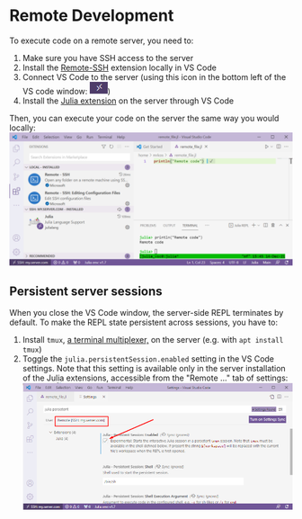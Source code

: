 # Remote Development

To execute code on a remote server, you need to:

1. Make sure you have SSH access to the server
2. Install the [Remote-SSH](https://marketplace.visualstudio.com/items?itemName=ms-vscode-remote.remote-ssh) extension locally in VS Code
3. Connect VS Code to the server (using this icon in the bottom left of the VS code window: ![Icon looking like vertically misaligned "><"](../images/remote/remote_icon.png))
4. Install the [Julia extension](https://marketplace.visualstudio.com/items?itemName=julialang.language-julia) on the server through VS Code

Then, you can execute your code on the server the same way you would locally:
![Example of the settings](../images/remote/remote_extensions.png)

## Persistent server sessions

When you close the VS Code window, the server-side REPL terminates by default. To make the REPL state persistent across sessions, you have to:

1. Install `tmux`, [a terminal multiplexer,](https://www.ocf.berkeley.edu/~ckuehl/tmux/) on the server (e.g. with `apt install tmux`)
2. Toggle the `julia.persistentSession.enabled` setting in the VS Code settings. Note that this setting is available only in the server installation of the Julia extensions, accessible from the "Remote ..." tab of settings:
![Location of the persistent sessions setting](../images/remote/remote_persistent_session_setting.png)
